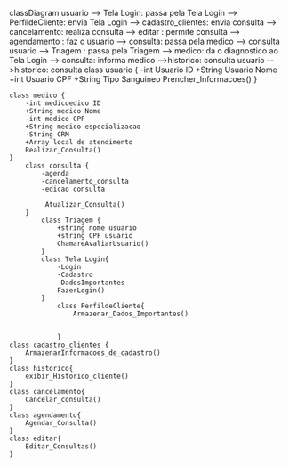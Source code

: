 classDiagram
 usuario --> Tela Login: passa pela 
 Tela Login --> PerfildeCliente: envia 
 Tela Login --> cadastro_clientes: envia
 consulta --> cancelamento: realiza 
 consulta --> editar : permite
 consulta --> agendamento : faz o 
 usuario --> consulta: passa pela 
 medico --> consulta
 usuario --> Triagem : passa pela
 Triagem --> medico: da o diagnostico ao 
 Tela Login --> consulta: informa 
 medico -->historico: consulta
 usuario -->historico: consulta
    class usuario {
        -int Usuario ID
        +String Usuario Nome
        +int Usuario CPF
        +String Tipo Sanguineo
        Prencher_Informacoes()
    }
        
    class medico {
        -int medicoedico ID
        +String medico Nome
        -int medico CPF
        +String medico especializacao
        -String CRM
        +Array local de atendimento
        Realizar_Consulta()
    }
        class consulta {
            -agenda
            -cancelamento_consulta
            -edicao consulta

             Atualizar_Consulta()
        }
            class Triagem {
                +string nome usuario
                +string CPF usuario 
                ChamareAvaliarUsuario() 
            }
            class Tela Login{
                -Login
                -Cadastro
                -DadosImportantes
                FazerLogin()
            }
                class PerfildeCliente{
                    Armazenar_Dados_Importantes()
    

                }
    class cadastro_clientes {
        ArmazenarInformacoes_de_cadastro()
    }
    class historico{
        exibir_Historico_cliente()
    }
    class cancelamento{
        Cancelar_consulta()
    }
    class agendamento{
        Agendar_Consulta()
    }
    class editar{
        Editar_Consultas()
    }
